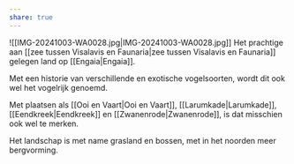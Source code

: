 ```yaml
---
share: true
---
```

![[IMG-20241003-WA0028.jpg|IMG-20241003-WA0028.jpg]]
Het prachtige aan [[zee tussen Visalavis en Faunaria|zee tussen Visalavis en Faunaria]] gelegen land op [[Engaia|Engaia]]. 

Met een historie van verschillende en exotische vogelsoorten, wordt dit ook wel het vogelrijk genoemd. 

Met plaatsen als [[Ooi en Vaart|Ooi en Vaart]], [[Larumkade|Larumkade]], [[Eendkreek|Eendkreek]] en [[Zwanenrode|Zwanenrode]], is dat misschien ook wel te merken.

Het landschap is met name grasland en bossen, met in het noorden meer bergvorming. 
